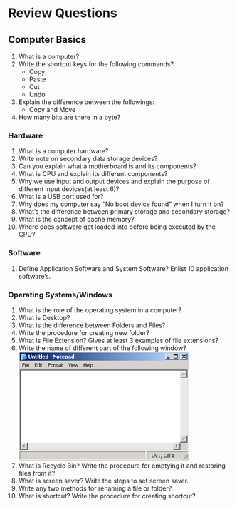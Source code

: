 # Review Questions

## Computer Basics

1. What is a computer?
1. Write the shortcut keys for the following commands?
    - Copy
    - Paste
    - Cut
    - Undo
1. Explain the difference between the followings:
    - Copy and Move
1. How many bits are there in a byte?

### Hardware

1. What is a computer hardware?
1. Write note on secondary data storage devices?
1. Can you explain what a motherboard is and its components?
1. What is CPU and explain its different components?
1. Why we use input and output devices and explain the purpose of different input devices(at least 6)?
1. What is a USB port used for?
1. Why does my computer say “No boot device found” when I turn it on?
1. What’s the difference between primary storage and secondary storage?
1. What is the concept of cache memory?
1. Where does software get loaded into before being executed by the CPU?


### Software

1. Define Application Software and System Software? Enlist 10 application software’s.

### Operating Systems/Windows

1. What is the role of the operating system in a computer?
1. What is Desktop?
2. What is the difference between Folders and Files?
3. Write the procedure for creating new folder?
4. What is File Extension? Gives at least 3 examples of file extensions?
5. Write the name of different part of the following window?
![notepad](images/notepad.png)
1. What is Recycle Bin? Write the procedure for emptying it and restoring files from it?
1. What is screen saver? Write the steps to set screen saver.
1. Write any two methods for renaming a file or folder?
1. What is shortcut? Write the procedure for creating shortcut?


